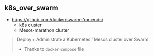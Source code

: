 k8s_over_swarm
--------------


* https://github.com/docker/swarm-frontends/
	- k8s cluster
	- Mesos-marathon cluster

> Deploy + Administrate a Kubernetes / Mesos cluster over Swarm
>   - Thanks to `docker-compose` file



